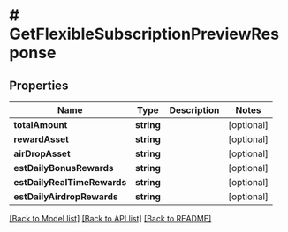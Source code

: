 # # GetFlexibleSubscriptionPreviewResponse

## Properties

Name | Type | Description | Notes
------------ | ------------- | ------------- | -------------
**totalAmount** | **string** |  | [optional]
**rewardAsset** | **string** |  | [optional]
**airDropAsset** | **string** |  | [optional]
**estDailyBonusRewards** | **string** |  | [optional]
**estDailyRealTimeRewards** | **string** |  | [optional]
**estDailyAirdropRewards** | **string** |  | [optional]

[[Back to Model list]](../../README.md#models) [[Back to API list]](../../README.md#endpoints) [[Back to README]](../../README.md)
